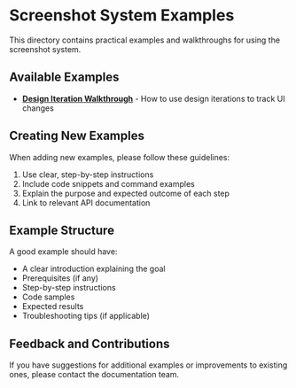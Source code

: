 # Screenshot System Examples

This directory contains practical examples and walkthroughs for using the screenshot system.

## Available Examples

- **[Design Iteration Walkthrough](./design-iteration-example.md)** - How to use design iterations to track UI changes

## Creating New Examples

When adding new examples, please follow these guidelines:

1. Use clear, step-by-step instructions
2. Include code snippets and command examples
3. Explain the purpose and expected outcome of each step
4. Link to relevant API documentation

## Example Structure

A good example should have:

- A clear introduction explaining the goal
- Prerequisites (if any)
- Step-by-step instructions
- Code samples
- Expected results
- Troubleshooting tips (if applicable)

## Feedback and Contributions

If you have suggestions for additional examples or improvements to existing ones, please contact the documentation team.
